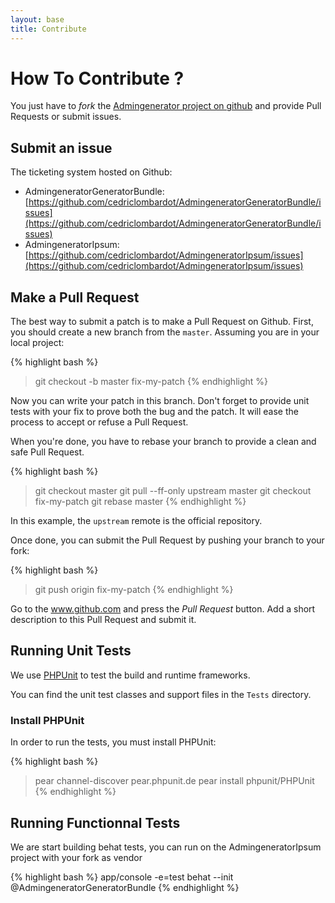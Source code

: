 ```yaml
---
layout: base
title: Contribute
---
```


# How To Contribute ? #

You just have to _fork_ the [Admingenerator project on github](https://github.com/cedriclombardot/AdmingeneratorGeneratorBundle) and
provide Pull Requests or submit issues.

## Submit an issue ##

The ticketing system hosted on Github:

* AdmingeneratorGeneratorBundle: [https://github.com/cedriclombardot/AdmingeneratorGeneratorBundle/issues](https://github.com/cedriclombardot/AdmingeneratorGeneratorBundle/issues)
* AdmingeneratorIpsum: [https://github.com/cedriclombardot/AdmingeneratorIpsum/issues](https://github.com/cedriclombardot/AdmingeneratorIpsum/issues)

## Make a Pull Request ##

The best way to submit a patch is to make a Pull Request on Github. First, you should create a new branch from the `master`.
Assuming you are in your local project:

{% highlight bash %}
> git checkout -b master fix-my-patch
{% endhighlight %}

Now you can write your patch in this branch. Don't forget to provide unit tests with your fix to prove both the bug and the patch.
It will ease the process to accept or refuse a Pull Request.

When you're done, you have to rebase your branch to provide a clean and safe Pull Request.

{% highlight bash %}
> git checkout master
> git pull --ff-only upstream master
> git checkout fix-my-patch
> git rebase master
{% endhighlight %}

In this example, the `upstream` remote is the official repository.

Once done, you can submit the Pull Request by pushing your branch to your fork:

{% highlight bash %}
> git push origin fix-my-patch
{% endhighlight %}

Go to the www.github.com and press the _Pull Request_ button. Add a short description to this Pull Request and submit it.

## Running Unit Tests ##

We use [PHPUnit](http://www.phpunit.de) to test the build and runtime frameworks.

You can find the unit test classes and support files in the `Tests` directory.

### Install PHPUnit ###

In order to run the tests, you must install PHPUnit:

{% highlight bash %}
> pear channel-discover pear.phpunit.de
> pear install phpunit/PHPUnit
{% endhighlight %}

## Running Functionnal Tests ##

We are start building behat tests, you can run on the AdmingeneratorIpsum project with your fork as vendor

{% highlight bash %}
app/console -e=test behat --init @AdmingeneratorGeneratorBundle
{% endhighlight %}
